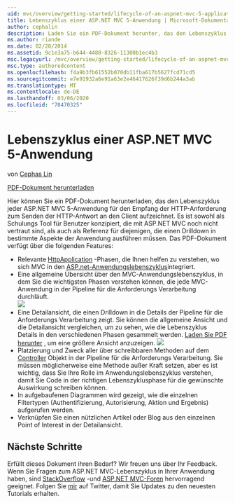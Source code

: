 ```yaml
---
uid: mvc/overview/getting-started/lifecycle-of-an-aspnet-mvc-5-application
title: Lebenszyklus einer ASP.NET MVC 5-Anwendung | Microsoft-Dokumentation
author: cephalin
description: Laden Sie ein PDF-Dokument herunter, das den Lebenszyklus einer ASP.NET MVC 5-Anwendung zeichnet. Dieses Lebenszyklus Dokument bietet einen Überblick über den MVC-Lebenszyklus...
ms.author: riande
ms.date: 02/28/2014
ms.assetid: 9c1e3a75-b644-4480-8326-11300b1ec4b3
msc.legacyurl: /mvc/overview/getting-started/lifecycle-of-an-aspnet-mvc-5-application
msc.type: authoredcontent
ms.openlocfilehash: f4a9b3fb61552b070db11fba617b5627fcd71cd5
ms.sourcegitcommit: e7e91932a6e91a63e2e46417626f39d6b244a3ab
ms.translationtype: MT
ms.contentlocale: de-DE
ms.lasthandoff: 03/06/2020
ms.locfileid: "78470325"
---
```

# <a name="lifecycle-of-an-aspnet-mvc-5-application"></a>Lebenszyklus einer ASP.NET MVC 5-Anwendung

von [Cephas Lin](https://github.com/cephalin)

[PDF-Dokument herunterladen](lifecycle-of-an-aspnet-mvc-5-application/_static/lifecycle-of-an-aspnet-mvc-5-application1.pdf)

Hier können Sie ein PDF-Dokument herunterladen, das den Lebenszyklus jeder ASP.NET MVC 5-Anwendung für den Empfang der HTTP-Anforderung zum Senden der HTTP-Antwort an den Client aufzeichnet. Es ist sowohl als Schulungs Tool für Benutzer konzipiert, die mit ASP.NET MVC noch nicht vertraut sind, als auch als Referenz für diejenigen, die einen Drilldown in bestimmte Aspekte der Anwendung ausführen müssen. Das PDF-Dokument verfügt über die folgenden Features:

- Relevante [HttpApplication](https://msdn.microsoft.com/library/system.web.httpapplication.aspx) -Phasen, die Ihnen helfen zu verstehen, wo sich MVC in den [ASP.net-Anwendungslebenszyklus](https://msdn.microsoft.com/library/bb470252.aspx)integriert.
- Eine allgemeine Übersicht über den MVC-Anwendungslebenszyklus, in dem Sie die wichtigsten Phasen verstehen können, die jede MVC-Anwendung in der Pipeline für die Anforderungs Verarbeitung durchläuft.  
    ![](lifecycle-of-an-aspnet-mvc-5-application/_static/image1.jpg)
- Eine Detailansicht, die einen Drilldown in die Details der Pipeline für die Anforderungs Verarbeitung zeigt. Sie können die allgemeine Ansicht und die Detailansicht vergleichen, um zu sehen, wie die Lebenszyklus Details in den verschiedenen Phasen gesammelt werden. [Laden Sie PDF herunter](lifecycle-of-an-aspnet-mvc-5-application/_static/lifecycle-of-an-aspnet-mvc-5-application1.pdf) , um eine größere Ansicht anzuzeigen.
    ![](lifecycle-of-an-aspnet-mvc-5-application/_static/image2.jpg)
- Platzierung und Zweck aller über schreibbaren Methoden auf dem [Controller](https://msdn.microsoft.com/library/system.web.mvc.controller.aspx) Objekt in der Pipeline für die Anforderungs Verarbeitung. Sie müssen möglicherweise eine Methode außer Kraft setzen, aber es ist wichtig, dass Sie Ihre Rolle im Anwendungslebenszyklus verstehen, damit Sie Code in der richtigen Lebenszyklusphase für die gewünschte Auswirkung schreiben können.
- In aufgebaufenen Diagrammen wird gezeigt, wie die einzelnen Filtertypen (Authentifizierung, Autorisierung, Aktion und Ergebnis) aufgerufen werden.
- Verknüpfen Sie einen nützlichen Artikel oder Blog aus den einzelnen Point of Interest in der Detailansicht.

## <a name="next-steps"></a>Nächste Schritte

Erfüllt dieses Dokument ihren Bedarf? Wir freuen uns über Ihr Feedback. Wenn Sie Fragen zum ASP.NET MVC-Lebenszyklus in Ihrer Anwendung haben, sind [StackOverflow](http://stackoverflow.com/help) -und [ASP.NET MVC-Foren](https://forums.asp.net/1146.aspx) hervorragend geeignet. Folgen Sie [mir](https://twitter.com/Cephas_MSFT) auf Twitter, damit Sie Updates zu den neuesten Tutorials erhalten.

